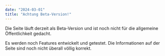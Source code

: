 ```yaml
---
date: "2024-03-01"
title: "Achtung Beta-Version!"
---
```

Die Seite läuft derzeit als Beta-Version und ist noch nicht für die allgemeine Öffentlichkeit gedacht.

Es werden noch Features entwickelt und getestet. Die Informationen auf der Seite sind noch nicht überall völlig korrekt.
